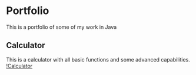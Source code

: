 

# Portfolio
This is a portfolio of some of my work in Java


## Calculator
This is a calculator with all basic functions and some advanced capabilities.
[!Calculator](https://github.com/Cosmaniac/Portfolio_2017-2018/blob/master/Screen%20Shot%202018-04-16%20at%209.01.56%20AM.png)
